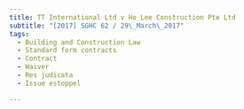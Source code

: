 ```yaml
---
title: TT International Ltd v Ho Lee Construction Pte Ltd 
subtitle: "[2017] SGHC 62 / 29\_March\_2017"
tags:
  - Building and Construction Law
  - Standard form contracts
  - Contract
  - Waiver
  - Res judicata
  - Issue estoppel

---
```


